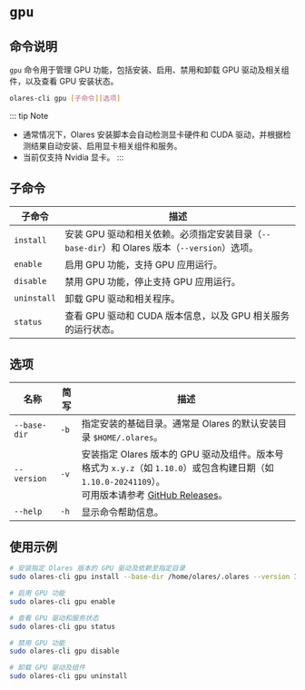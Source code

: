 # `gpu`

## 命令说明

`gpu` 命令用于管理 GPU 功能，包括安装、启用、禁用和卸载 GPU 驱动及相关组件，以及查看 GPU 安装状态。

```bash
olares-cli gpu [子命令][选项]
```

::: tip Note

- 通常情况下，Olares 安装脚本会自动检测显卡硬件和 CUDA 驱动，并根据检测结果自动安装、启用显卡相关组件和服务。
- 当前仅支持 Nvidia 显卡。
:::

## 子命令

| 子命令         | 描述                                  |
|----------------|-------------------------------------|
| `install`      | 安装 GPU 驱动和相关依赖。必须指定安装目录（`--base-dir`）和 Olares 版本（`--version`）选项。                  |
| `enable`       | 启用 GPU 功能，支持 GPU 应用运行。           |
| `disable`      | 禁用 GPU 功能，停止支持 GPU 应用运行。       |
| `uninstall`    | 卸载 GPU 驱动和相关程序。                |
| `status`       | 查看 GPU 驱动和 CUDA 版本信息，以及 GPU 相关服务的运行状态。           |

## 选项

| 名称         | 简写  | 描述                                                                                       |
|--------------|-------|------------------------------------------------------------------------------------------|
| `--base-dir` | `-b`  | 指定安装的基础目录。通常是 Olares 的默认安装目录 `$HOME/.olares`。                         |
| `--version`  | `-v`  | 安装指定 Olares 版本的 GPU 驱动及组件。版本号格式为 `x.y.z`（如 `1.10.0`）或包含构建日期（如 `1.10.0-20241109`）。<br>可用版本请参考 [GitHub Releases](https://github.com/beclab/Olares/releases)。| |
| `--help`     | `-h`  | 显示命令帮助信息。                                                        

## 使用示例
```bash
# 安装指定 Olares 版本的 GPU 驱动及依赖至指定目录
sudo olares-cli gpu install --base-dir /home/olares/.olares --version 1.11.1-rc.4

# 启用 GPU 功能
sudo olares-cli gpu enable

# 查看 GPU 驱动和服务状态
sudo olares-cli gpu status

# 禁用 GPU 功能
sudo olares-cli gpu disable

# 卸载 GPU 驱动及组件
sudo olares-cli gpu uninstall

```


